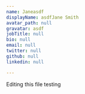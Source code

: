 ```yaml
---
name: Janeasdf
displayName: asdfJane Smith
avatar_path: null
gravatar: asdf
jobTitle: null
bio: null
email: null
twitter: null
github: null
linkedin: null

---
```

<p>Editing this file testing</p>

